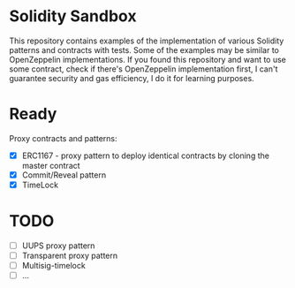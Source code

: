 # Solidity Sandbox

This repository contains examples of the implementation of various Solidity patterns and contracts with tests. Some of the examples may be similar to OpenZeppelin implementations. If you found this repository and want to use some contract, check if there's OpenZeppelin implementation first, I can't guarantee security and gas efficiency, I do it for learning purposes.

# Ready

Proxy contracts and patterns:

* [X] ERC1167 - proxy pattern to deploy identical contracts by cloning the master contract
* [X] Commit/Reveal pattern
* [X] TimeLock

# TODO

* [ ] UUPS proxy pattern
* [ ] Transparent proxy pattern
* [ ] Multisig-timelock
* [ ] ...
